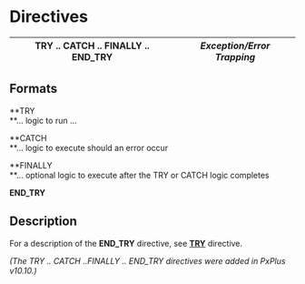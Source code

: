 # Directives 

**TRY .. CATCH .. FINALLY .. END_TRY** |  **_Exception/Error Trapping_**  
---|---  
  
##  Formats

**TRY  
**... logic to run ...  
  
**CATCH  
**... logic to execute should an error occur  
  
**FINALLY  
**... optional logic to execute after the TRY or CATCH logic completes  
  
**END_TRY**

##  Description

For a description of the **END_TRY** directive, see **[TRY](try.md)** directive.

_(The TRY .. CATCH ..FINALLY .. END_TRY directives were added in PxPlus v10.10.)_
